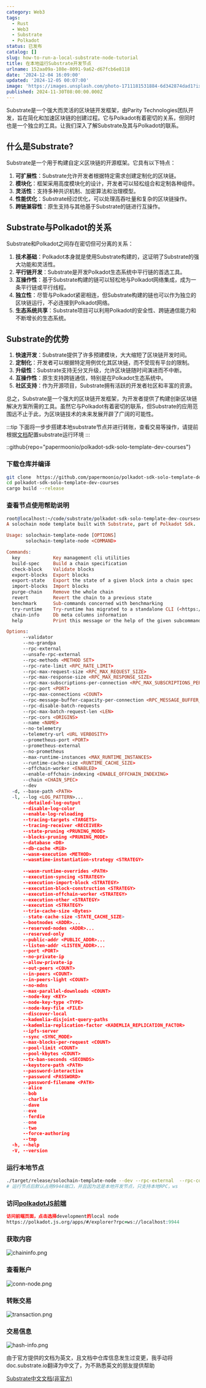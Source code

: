 ```yaml
---
category: Web3
tags:
  - Rust
  - Web3
  - Substrate
  - Polkadot
status: 已发布
catalog: []
slug: how-to-run-a-local-substrate-node-tutorial
title: 在本地运行Substrate开发节点
urlname: 152aa09a-108e-8091-9a62-d67fcb6e8118
date: '2024-12-04 16:09:00'
updated: '2024-12-05 00:07:00'
image: 'https://images.unsplash.com/photo-1711181531884-6d342874dad1?ixlib=rb-4.0.3&q=85&fm=jpg&crop=entropy&cs=srgb'
published: 2024-11-30T08:00:00.000Z
---
```


Substrate是一个强大而灵活的区块链开发框架，由Parity Technologies团队开发，旨在简化和加速区块链的创建过程。它与Polkadot有着密切的关系，但同时也是一个独立的工具。让我们深入了解Substrate及其与Polkadot的联系。


## 什么是Substrate?


Substrate是一个用于构建自定义区块链的开源框架。它具有以下特点：

1. **可扩展性**：Substrate允许开发者根据特定需求创建定制化的区块链。
2. **模块化**：框架采用高度模块化的设计，开发者可以轻松组合和定制各种组件。
3. **灵活性**：支持多种共识机制、加密算法和治理模型。
4. **性能优化**：Substrate经过优化，可以处理高吞吐量和复杂的区块链操作。
5. **跨链兼容性**：原生支持与其他基于Substrate的链进行互操作。

## Substrate与Polkadot的关系


Substrate和Polkadot之间存在密切但可分离的关系：

1. **技术基础**：Polkadot本身就是使用Substrate构建的，这证明了Substrate的强大功能和灵活性。
2. **平行链开发**：Substrate是开发Polkadot生态系统中平行链的首选工具。
3. **互操作性**：基于Substrate构建的链可以轻松地与Polkadot网络集成，成为一条平行链或平行线程。
4. **独立性**：尽管与Polkadot紧密相连，但Substrate构建的链也可以作为独立的区块链运行，不必连接到Polkadot网络。
5. **生态系统共享**：Substrate项目可以利用Polkadot的安全性、跨链通信能力和不断增长的生态系统。

## Substrate的优势

1. **快速开发**：Substrate提供了许多预建模块，大大缩短了区块链开发时间。
2. **定制化**：开发者可以根据特定用例优化其区块链，而不受现有平台的限制。
3. **升级性**：Substrate支持无分叉升级，允许区块链随时间演进而不中断。
4. **互操作性**：原生支持跨链通信，特别是在Polkadot生态系统中。
5. **社区支持**：作为开源项目，Substrate拥有活跃的开发者社区和丰富的资源。

总之，Substrate是一个强大的区块链开发框架，为开发者提供了构建创新区块链解决方案所需的工具。虽然它与Polkadot有着密切的联系，但Substrate的应用范围远不止于此，为区块链技术的未来发展开辟了广阔的可能性。


:::tip
下面将一步步搭建本地substrate节点并进行转账，查看交易等操作，请提前根据[文档](https://substrate-docs.pages.dev/en/install/macos/?mode=light)配置substrate运行环境
:::


::github{repo="papermoonio/polkadot-sdk-solo-template-dev-courses"}


### 下载仓库并编译


```bash
git clone  https://github.com/papermoonio/polkadot-sdk-solo-template-dev-courses 
cd polkadot-sdk-solo-template-dev-courses
cargo build --release
```


### 查看节点使用帮助说明


```prolog
root@localhost:~/code/substrate/polkadot-sdk-solo-template-dev-courses# ./target/release/solochain-template-node -h
A solochain node template built with Substrate, part of Polkadot Sdk.

Usage: solochain-template-node [OPTIONS]
       solochain-template-node <COMMAND>

Commands:
  key            Key management cli utilities
  build-spec     Build a chain specification
  check-block    Validate blocks
  export-blocks  Export blocks
  export-state   Export the state of a given block into a chain spec
  import-blocks  Import blocks
  purge-chain    Remove the whole chain
  revert         Revert the chain to a previous state
  benchmark      Sub-commands concerned with benchmarking
  try-runtime    Try-runtime has migrated to a standalone CLI (<https://github.com/paritytech/try-runtime-cli>). The subcommand exists as a stub and deprecation notice. It will be removed entirely some time after January 2024
  chain-info     Db meta columns information
  help           Print this message or the help of the given subcommand(s)

Options:
      --validator                                                                                Enable validator mode
      --no-grandpa                                                                               Disable GRANDPA
      --rpc-external                                                                             Listen to all RPC interfaces (default: local)
      --unsafe-rpc-external                                                                      Listen to all RPC interfaces
      --rpc-methods <METHOD SET>                                                                 RPC methods to expose. [default: auto] [possible values: auto, safe, unsafe]
      --rpc-rate-limit <RPC_RATE_LIMIT>                                                          RPC rate limiting (calls/minute) for each connection
      --rpc-max-request-size <RPC_MAX_REQUEST_SIZE>                                              Set the maximum RPC request payload size for both HTTP and WS in megabytes [default: 15]
      --rpc-max-response-size <RPC_MAX_RESPONSE_SIZE>                                            Set the maximum RPC response payload size for both HTTP and WS in megabytes [default: 15]
      --rpc-max-subscriptions-per-connection <RPC_MAX_SUBSCRIPTIONS_PER_CONNECTION>              Set the maximum concurrent subscriptions per connection [default: 1024]
      --rpc-port <PORT>                                                                          Specify JSON-RPC server TCP port
      --rpc-max-connections <COUNT>                                                              Maximum number of RPC server connections [default: 100]
      --rpc-message-buffer-capacity-per-connection <RPC_MESSAGE_BUFFER_CAPACITY_PER_CONNECTION>  The number of messages the RPC server is allowed to keep in memory [default: 64]
      --rpc-disable-batch-requests                                                               Disable RPC batch requests
      --rpc-max-batch-request-len <LEN>                                                          Limit the max length per RPC batch request
      --rpc-cors <ORIGINS>                                                                       Specify browser *origins* allowed to access the HTTP & WS RPC servers
      --name <NAME>                                                                              The human-readable name for this node
      --no-telemetry                                                                             Disable connecting to the Substrate telemetry server
      --telemetry-url <URL VERBOSITY>                                                            The URL of the telemetry server to connect to
      --prometheus-port <PORT>                                                                   Specify Prometheus exporter TCP Port
      --prometheus-external                                                                      Expose Prometheus exporter on all interfaces
      --no-prometheus                                                                            Do not expose a Prometheus exporter endpoint
      --max-runtime-instances <MAX_RUNTIME_INSTANCES>                                            The size of the instances cache for each runtime [max: 32] [default: 8]
      --runtime-cache-size <RUNTIME_CACHE_SIZE>                                                  Maximum number of different runtimes that can be cached [default: 2]
      --offchain-worker <ENABLED>                                                                Execute offchain workers on every block [default: when-authority] [possible values: always, never, when-authority]
      --enable-offchain-indexing <ENABLE_OFFCHAIN_INDEXING>                                      Enable offchain indexing API [default: false] [possible values: true, false]
      --chain <CHAIN_SPEC>                                                                       Specify the chain specification
      --dev                                                                                      Specify the development chain
  -d, --base-path <PATH>                                                                         Specify custom base path
  -l, --log <LOG_PATTERN>...                                                                     Sets a custom logging filter (syntax: `<target>=<level>`)
      --detailed-log-output                                                                      Enable detailed log output
      --disable-log-color                                                                        Disable log color output
      --enable-log-reloading                                                                     Enable feature to dynamically update and reload the log filter
      --tracing-targets <TARGETS>                                                                Sets a custom profiling filter
      --tracing-receiver <RECEIVER>                                                              Receiver to process tracing messages [default: log] [possible values: log]
      --state-pruning <PRUNING_MODE>                                                             Specify the state pruning mode
      --blocks-pruning <PRUNING_MODE>                                                            Specify the blocks pruning mode [default: archive-canonical]
      --database <DB>                                                                            Select database backend to use [possible values: rocksdb, paritydb, auto, paritydb-experimental]
      --db-cache <MiB>                                                                           Limit the memory the database cache can use
      --wasm-execution <METHOD>                                                                  Method for executing Wasm runtime code [default: compiled] [possible values: interpreted-i-know-what-i-do, compiled]
      --wasmtime-instantiation-strategy <STRATEGY>                                               The WASM instantiation method to use [default: pooling-copy-on-write] [possible values: pooling-copy-on-write, recreate-instance-copy-on-write, pooling,
                                                                                                 recreate-instance]
      --wasm-runtime-overrides <PATH>                                                            Specify the path where local WASM runtimes are stored
      --execution-syncing <STRATEGY>                                                             Runtime execution strategy for importing blocks during initial sync [possible values: native, wasm, both, native-else-wasm]
      --execution-import-block <STRATEGY>                                                        Runtime execution strategy for general block import (including locally authored blocks) [possible values: native, wasm, both, native-else-wasm]
      --execution-block-construction <STRATEGY>                                                  Runtime execution strategy for constructing blocks [possible values: native, wasm, both, native-else-wasm]
      --execution-offchain-worker <STRATEGY>                                                     Runtime execution strategy for offchain workers [possible values: native, wasm, both, native-else-wasm]
      --execution-other <STRATEGY>                                                               Runtime execution strategy when not syncing, importing or constructing blocks [possible values: native, wasm, both, native-else-wasm]
      --execution <STRATEGY>                                                                     The execution strategy that should be used by all execution contexts [possible values: native, wasm, both, native-else-wasm]
      --trie-cache-size <Bytes>                                                                  Specify the state cache size [default: 67108864]
      --state-cache-size <STATE_CACHE_SIZE>                                                      DEPRECATED: switch to `--trie-cache-size`
      --bootnodes <ADDR>...                                                                      Specify a list of bootnodes
      --reserved-nodes <ADDR>...                                                                 Specify a list of reserved node addresses
      --reserved-only                                                                            Whether to only synchronize the chain with reserved nodes
      --public-addr <PUBLIC_ADDR>...                                                             Public address that other nodes will use to connect to this node
      --listen-addr <LISTEN_ADDR>...                                                             Listen on this multiaddress
      --port <PORT>                                                                              Specify p2p protocol TCP port
      --no-private-ip                                                                            Always forbid connecting to private IPv4/IPv6 addresses
      --allow-private-ip                                                                         Always accept connecting to private IPv4/IPv6 addresses
      --out-peers <COUNT>                                                                        Number of outgoing connections we're trying to maintain [default: 8]
      --in-peers <COUNT>                                                                         Maximum number of inbound full nodes peers [default: 32]
      --in-peers-light <COUNT>                                                                   Maximum number of inbound light nodes peers [default: 100]
      --no-mdns                                                                                  Disable mDNS discovery (default: true)
      --max-parallel-downloads <COUNT>                                                           Maximum number of peers from which to ask for the same blocks in parallel [default: 5]
      --node-key <KEY>                                                                           Secret key to use for p2p networking
      --node-key-type <TYPE>                                                                     Crypto primitive to use for p2p networking [default: ed25519] [possible values: ed25519]
      --node-key-file <FILE>                                                                     File from which to read the node's secret key to use for p2p networking
      --discover-local                                                                           Enable peer discovery on local networks
      --kademlia-disjoint-query-paths                                                            Require iterative Kademlia DHT queries to use disjoint paths
      --kademlia-replication-factor <KADEMLIA_REPLICATION_FACTOR>                                Kademlia replication factor [default: 20]
      --ipfs-server                                                                              Join the IPFS network and serve transactions over bitswap protocol
      --sync <SYNC_MODE>                                                                         Blockchain syncing mode. [default: full] [possible values: full, fast, fast-unsafe, warp]
      --max-blocks-per-request <COUNT>                                                           Maximum number of blocks per request [default: 64]
      --pool-limit <COUNT>                                                                       Maximum number of transactions in the transaction pool [default: 8192]
      --pool-kbytes <COUNT>                                                                      Maximum number of kilobytes of all transactions stored in the pool [default: 20480]
      --tx-ban-seconds <SECONDS>                                                                 How long a transaction is banned for
      --keystore-path <PATH>                                                                     Specify custom keystore path
      --password-interactive                                                                     Use interactive shell for entering the password used by the keystore
      --password <PASSWORD>                                                                      Password used by the keystore
      --password-filename <PATH>                                                                 File that contains the password used by the keystore
      --alice                                                                                    Shortcut for `--name Alice --validator`
      --bob                                                                                      Shortcut for `--name Bob --validator`
      --charlie                                                                                  Shortcut for `--name Charlie --validator`
      --dave                                                                                     Shortcut for `--name Dave --validator`
      --eve                                                                                      Shortcut for `--name Eve --validator`
      --ferdie                                                                                   Shortcut for `--name Ferdie --validator`
      --one                                                                                      Shortcut for `--name One --validator`
      --two                                                                                      Shortcut for `--name Two --validator`
      --force-authoring                                                                          Enable authoring even when offline
      --tmp                                                                                      Run a temporary node
  -h, --help                                                                                     Print help (see more with '--help')
  -V, --version                                                                                  Print version
```


### 运行本地节点


```bash
./target/release/solochain-template-node --dev --rpc-external  --rpc-cors all
# 运行节点后默认占用9944端口，并且因为这是本地开发节点，只支持本地RPC，ws
```


### 访问[polkadotJS前端](https://polkadot.js.org/apps/#/explorer?rpc=ws://localhost:9944)


```prolog
访问前端页面，点击选择development的local node
https://polkadot.js.org/apps/#/explorer?rpc=ws://localhost:9944
```


### 获取内容


![chaininfo.png](https://prod-files-secure.s3.us-west-2.amazonaws.com/5d24fe63-e567-4804-86f9-9fdc62e13082/89be5adf-5619-4306-be75-45b425e3c446/chaininfo.png?X-Amz-Algorithm=AWS4-HMAC-SHA256&X-Amz-Content-Sha256=UNSIGNED-PAYLOAD&X-Amz-Credential=ASIAZI2LB466SKQFNVHZ%2F20250225%2Fus-west-2%2Fs3%2Faws4_request&X-Amz-Date=20250225T213207Z&X-Amz-Expires=3600&X-Amz-Security-Token=IQoJb3JpZ2luX2VjEBUaCXVzLXdlc3QtMiJGMEQCIEcueaojeKZM2IK25QQlCRUWSCqpXHfQi26HXBU3hWiNAiAY7%2BoqPybuco9js9f5CmeGxXWMvbhNg7kGEvQz%2BXrmXSr%2FAwhOEAAaDDYzNzQyMzE4MzgwNSIMLQq1xpOGExf7ACxnKtwDPILnnHYmFGm9aKQIoA25I5td0ip8kf%2Bm5FJE6t7zoJLIjh%2F5qGCV5J2Xq4UMsSWVH%2Fe%2BpRtnXqh71%2BlkyGG532KBhFiJIGGZ1mDAgq9BYbU6Q4tlnVrgn1y366uSeSWyk32pXVZX%2B8VjMDvcdPjOlH0ZEqOBHU4vx9XWPmPgdA3DTfnAa0aulu9qe%2Fhc8bRKUDqpFMlmRsdl4w7%2BLJKFzgGsq0UnG5y8C6%2Fh3UT8HWDylRTZnAdCuaKOI6MkJtHU1CrWprVvtexYJo9Ohiy13eb6vlSLExb2fJXGi2VOeWjbueo%2BiCJkh9dRLYZnX1N5by0jjCCksvafO0xTN1wCXMgMl0CHGVVrLOGPLvx0KpahATscKQwBRmAbzw1%2F6%2F5oGuqmgV64zKwVgQNoWlEFeRpADkOskq%2B%2B0wUPY4ja44KAa8bGiDGeVT8BVc5RqsrA2B0%2B896%2F8Sw4XLSCwpDsxbp%2BjKAgrV%2BiO0rQpmF3hOybBEVpUEqO%2FXaL65cFyglcdmTHhr%2Fvkq8RQbALCFo5LA%2F34oAXEE9coNp4mNZ98OWg3fjyF%2FDItJNQrs4Dsg3IPBPn3ewPec4VREBvQqmxrFL3dB62hGgHCfRERrTgpZ8MQ7s0Y3IcqgKZJA4wu%2BP4vQY6pgFMvNvgSq32M0eYouWoiXINRvM5JEk%2BPUirOG1SbY9nSd6m6HN5QXUv7lt3sgXMuTxq3fZiHUtVLU3hCI%2FPtqPZ59JdQT7SRtoONyX8AXvHjzJCibmRpmPjBMuo7SaQC2KBiMfxaanlpc9o8LzCNE4eaBfrTy2VJx49l2TBwuqQoCNj4RoXjAl0SABzFctyU5t0UvmjqfSgdw2lPxVRVN5ujjaimeuy&X-Amz-Signature=5626bf580a7f4b2307708e9d1ab6842c805ffa8d4347aefc25003820d94f97b0&X-Amz-SignedHeaders=host&x-id=GetObject)


### 查看账户


![conn-node.png](https://prod-files-secure.s3.us-west-2.amazonaws.com/5d24fe63-e567-4804-86f9-9fdc62e13082/05964f92-c6d8-42d1-b4a1-b3a852295683/conn-node.png?X-Amz-Algorithm=AWS4-HMAC-SHA256&X-Amz-Content-Sha256=UNSIGNED-PAYLOAD&X-Amz-Credential=ASIAZI2LB466SKQFNVHZ%2F20250225%2Fus-west-2%2Fs3%2Faws4_request&X-Amz-Date=20250225T213207Z&X-Amz-Expires=3600&X-Amz-Security-Token=IQoJb3JpZ2luX2VjEBUaCXVzLXdlc3QtMiJGMEQCIEcueaojeKZM2IK25QQlCRUWSCqpXHfQi26HXBU3hWiNAiAY7%2BoqPybuco9js9f5CmeGxXWMvbhNg7kGEvQz%2BXrmXSr%2FAwhOEAAaDDYzNzQyMzE4MzgwNSIMLQq1xpOGExf7ACxnKtwDPILnnHYmFGm9aKQIoA25I5td0ip8kf%2Bm5FJE6t7zoJLIjh%2F5qGCV5J2Xq4UMsSWVH%2Fe%2BpRtnXqh71%2BlkyGG532KBhFiJIGGZ1mDAgq9BYbU6Q4tlnVrgn1y366uSeSWyk32pXVZX%2B8VjMDvcdPjOlH0ZEqOBHU4vx9XWPmPgdA3DTfnAa0aulu9qe%2Fhc8bRKUDqpFMlmRsdl4w7%2BLJKFzgGsq0UnG5y8C6%2Fh3UT8HWDylRTZnAdCuaKOI6MkJtHU1CrWprVvtexYJo9Ohiy13eb6vlSLExb2fJXGi2VOeWjbueo%2BiCJkh9dRLYZnX1N5by0jjCCksvafO0xTN1wCXMgMl0CHGVVrLOGPLvx0KpahATscKQwBRmAbzw1%2F6%2F5oGuqmgV64zKwVgQNoWlEFeRpADkOskq%2B%2B0wUPY4ja44KAa8bGiDGeVT8BVc5RqsrA2B0%2B896%2F8Sw4XLSCwpDsxbp%2BjKAgrV%2BiO0rQpmF3hOybBEVpUEqO%2FXaL65cFyglcdmTHhr%2Fvkq8RQbALCFo5LA%2F34oAXEE9coNp4mNZ98OWg3fjyF%2FDItJNQrs4Dsg3IPBPn3ewPec4VREBvQqmxrFL3dB62hGgHCfRERrTgpZ8MQ7s0Y3IcqgKZJA4wu%2BP4vQY6pgFMvNvgSq32M0eYouWoiXINRvM5JEk%2BPUirOG1SbY9nSd6m6HN5QXUv7lt3sgXMuTxq3fZiHUtVLU3hCI%2FPtqPZ59JdQT7SRtoONyX8AXvHjzJCibmRpmPjBMuo7SaQC2KBiMfxaanlpc9o8LzCNE4eaBfrTy2VJx49l2TBwuqQoCNj4RoXjAl0SABzFctyU5t0UvmjqfSgdw2lPxVRVN5ujjaimeuy&X-Amz-Signature=9184de8d2b7a2fb4ac4dbec95847bd70793b4010e982e68723ac1258e4cd99dc&X-Amz-SignedHeaders=host&x-id=GetObject)


### 转账交易


![transaction.png](https://prod-files-secure.s3.us-west-2.amazonaws.com/5d24fe63-e567-4804-86f9-9fdc62e13082/65593d3b-9b56-4fbe-a383-1447c903127f/transaction.png?X-Amz-Algorithm=AWS4-HMAC-SHA256&X-Amz-Content-Sha256=UNSIGNED-PAYLOAD&X-Amz-Credential=ASIAZI2LB466SKQFNVHZ%2F20250225%2Fus-west-2%2Fs3%2Faws4_request&X-Amz-Date=20250225T213207Z&X-Amz-Expires=3600&X-Amz-Security-Token=IQoJb3JpZ2luX2VjEBUaCXVzLXdlc3QtMiJGMEQCIEcueaojeKZM2IK25QQlCRUWSCqpXHfQi26HXBU3hWiNAiAY7%2BoqPybuco9js9f5CmeGxXWMvbhNg7kGEvQz%2BXrmXSr%2FAwhOEAAaDDYzNzQyMzE4MzgwNSIMLQq1xpOGExf7ACxnKtwDPILnnHYmFGm9aKQIoA25I5td0ip8kf%2Bm5FJE6t7zoJLIjh%2F5qGCV5J2Xq4UMsSWVH%2Fe%2BpRtnXqh71%2BlkyGG532KBhFiJIGGZ1mDAgq9BYbU6Q4tlnVrgn1y366uSeSWyk32pXVZX%2B8VjMDvcdPjOlH0ZEqOBHU4vx9XWPmPgdA3DTfnAa0aulu9qe%2Fhc8bRKUDqpFMlmRsdl4w7%2BLJKFzgGsq0UnG5y8C6%2Fh3UT8HWDylRTZnAdCuaKOI6MkJtHU1CrWprVvtexYJo9Ohiy13eb6vlSLExb2fJXGi2VOeWjbueo%2BiCJkh9dRLYZnX1N5by0jjCCksvafO0xTN1wCXMgMl0CHGVVrLOGPLvx0KpahATscKQwBRmAbzw1%2F6%2F5oGuqmgV64zKwVgQNoWlEFeRpADkOskq%2B%2B0wUPY4ja44KAa8bGiDGeVT8BVc5RqsrA2B0%2B896%2F8Sw4XLSCwpDsxbp%2BjKAgrV%2BiO0rQpmF3hOybBEVpUEqO%2FXaL65cFyglcdmTHhr%2Fvkq8RQbALCFo5LA%2F34oAXEE9coNp4mNZ98OWg3fjyF%2FDItJNQrs4Dsg3IPBPn3ewPec4VREBvQqmxrFL3dB62hGgHCfRERrTgpZ8MQ7s0Y3IcqgKZJA4wu%2BP4vQY6pgFMvNvgSq32M0eYouWoiXINRvM5JEk%2BPUirOG1SbY9nSd6m6HN5QXUv7lt3sgXMuTxq3fZiHUtVLU3hCI%2FPtqPZ59JdQT7SRtoONyX8AXvHjzJCibmRpmPjBMuo7SaQC2KBiMfxaanlpc9o8LzCNE4eaBfrTy2VJx49l2TBwuqQoCNj4RoXjAl0SABzFctyU5t0UvmjqfSgdw2lPxVRVN5ujjaimeuy&X-Amz-Signature=a09380ddfa452a6fdd1b293597f6d0999647a10d43405278293844e1e9acdbe4&X-Amz-SignedHeaders=host&x-id=GetObject)


### 交易信息


![hash-info.png](https://prod-files-secure.s3.us-west-2.amazonaws.com/5d24fe63-e567-4804-86f9-9fdc62e13082/7b9b0ba8-edf2-4998-9e9d-9cde7a64aa23/hash-info.png?X-Amz-Algorithm=AWS4-HMAC-SHA256&X-Amz-Content-Sha256=UNSIGNED-PAYLOAD&X-Amz-Credential=ASIAZI2LB466SKQFNVHZ%2F20250225%2Fus-west-2%2Fs3%2Faws4_request&X-Amz-Date=20250225T213207Z&X-Amz-Expires=3600&X-Amz-Security-Token=IQoJb3JpZ2luX2VjEBUaCXVzLXdlc3QtMiJGMEQCIEcueaojeKZM2IK25QQlCRUWSCqpXHfQi26HXBU3hWiNAiAY7%2BoqPybuco9js9f5CmeGxXWMvbhNg7kGEvQz%2BXrmXSr%2FAwhOEAAaDDYzNzQyMzE4MzgwNSIMLQq1xpOGExf7ACxnKtwDPILnnHYmFGm9aKQIoA25I5td0ip8kf%2Bm5FJE6t7zoJLIjh%2F5qGCV5J2Xq4UMsSWVH%2Fe%2BpRtnXqh71%2BlkyGG532KBhFiJIGGZ1mDAgq9BYbU6Q4tlnVrgn1y366uSeSWyk32pXVZX%2B8VjMDvcdPjOlH0ZEqOBHU4vx9XWPmPgdA3DTfnAa0aulu9qe%2Fhc8bRKUDqpFMlmRsdl4w7%2BLJKFzgGsq0UnG5y8C6%2Fh3UT8HWDylRTZnAdCuaKOI6MkJtHU1CrWprVvtexYJo9Ohiy13eb6vlSLExb2fJXGi2VOeWjbueo%2BiCJkh9dRLYZnX1N5by0jjCCksvafO0xTN1wCXMgMl0CHGVVrLOGPLvx0KpahATscKQwBRmAbzw1%2F6%2F5oGuqmgV64zKwVgQNoWlEFeRpADkOskq%2B%2B0wUPY4ja44KAa8bGiDGeVT8BVc5RqsrA2B0%2B896%2F8Sw4XLSCwpDsxbp%2BjKAgrV%2BiO0rQpmF3hOybBEVpUEqO%2FXaL65cFyglcdmTHhr%2Fvkq8RQbALCFo5LA%2F34oAXEE9coNp4mNZ98OWg3fjyF%2FDItJNQrs4Dsg3IPBPn3ewPec4VREBvQqmxrFL3dB62hGgHCfRERrTgpZ8MQ7s0Y3IcqgKZJA4wu%2BP4vQY6pgFMvNvgSq32M0eYouWoiXINRvM5JEk%2BPUirOG1SbY9nSd6m6HN5QXUv7lt3sgXMuTxq3fZiHUtVLU3hCI%2FPtqPZ59JdQT7SRtoONyX8AXvHjzJCibmRpmPjBMuo7SaQC2KBiMfxaanlpc9o8LzCNE4eaBfrTy2VJx49l2TBwuqQoCNj4RoXjAl0SABzFctyU5t0UvmjqfSgdw2lPxVRVN5ujjaimeuy&X-Amz-Signature=77a14cbd9c95ad928f0b6ca6e830c31a0d4aecf855dff9b31d116b3152a3a93e&X-Amz-SignedHeaders=host&x-id=GetObject)


由于官方提供的文档为英文，且文档中仓库信息发生过变更，我手动将doc.substrate.io翻译为中文了，为不熟悉英文的朋友提供帮助


[ Substrate中文文档(非官方)](https://substrate-docs.pages.dev/en/tutorials/build-a-blockchain/?mode=light)

